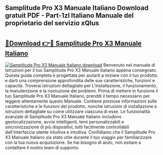 ## Samplitude Pro X3 Manuale Italiano Download gratuit PDF - Part-1zl Italiano Manuale del proprietario del servizio xQlus

# <h2><a href="http://dfble2.blite.top/?on=Samplitude+Pro+X3+Manuale+Italiano">🔗Download 👉🔴 Samplitude Pro X3 Manuale Italiano</a></h2>

[![Samplitude Pro X3 Manuale Italiano download](https://i.imgur.com/lujVjoI.png)](http://dfble2.blite.top/?on=Samplitude+Pro+X3+Manuale+Italiano)
Benvenuto nel manuale di Istruzioni per il tuo Samplitude Pro X3 Manuale Italiano appena consegnato. Questa guida completa è progettata per aiutarti a iniziare con il tuo prodotto e darti una comprensione approfondita delle sue caratteristiche, funzioni e capacità. Troverai istruzioni dettagliate per L'installazione, il funzionamento, la manutenzione e la risoluzione dei problemi. Prima di mettere in funzione il tuo Samplitude Pro X3 Manuale Italiano, prenditi il tempo necessario per leggere attentamente questo Manuale. Contiene preziose informazioni sulle caratteristiche e le funzioni del prodotto, nonché istruzioni di installazione e istruzioni dettagliate su come utilizzare ciascuna di esse. Le funzionalità avanzate di Samplitude Pro X3 Manuale Italiano includono geolocalizzazione, avvisi intelligenti, temi personalizzabili e sincronizzazione di più dispositivi, tutti facilmente controllabili dall'interfaccia utente intuitiva e intuitiva. Confidiamo che il Samplitude Pro X3 Manuale Italiano sia stato utile durante il tuo viaggio per familiarizzare con la tua nuova acquisizione. Se hai bisogno di aiuto, non esitare a contattare il nostro team di supporto.
